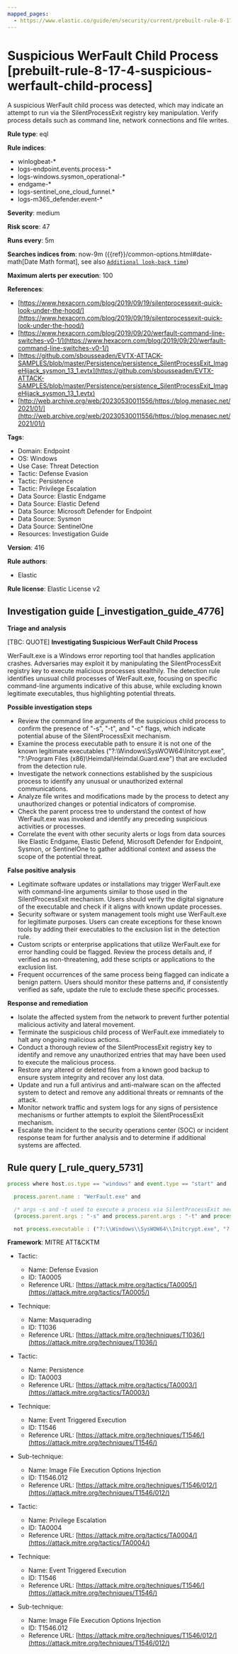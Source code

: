 ```yaml
---
mapped_pages:
  - https://www.elastic.co/guide/en/security/current/prebuilt-rule-8-17-4-suspicious-werfault-child-process.html
---
```


# Suspicious WerFault Child Process [prebuilt-rule-8-17-4-suspicious-werfault-child-process]

A suspicious WerFault child process was detected, which may indicate an attempt to run via the SilentProcessExit registry key manipulation. Verify process details such as command line, network connections and file writes.

**Rule type**: eql

**Rule indices**:

* winlogbeat-*
* logs-endpoint.events.process-*
* logs-windows.sysmon_operational-*
* endgame-*
* logs-sentinel_one_cloud_funnel.*
* logs-m365_defender.event-*

**Severity**: medium

**Risk score**: 47

**Runs every**: 5m

**Searches indices from**: now-9m ({{ref}}/common-options.html#date-math[Date Math format], see also [`Additional look-back time`](docs-content://solutions/security/detect-and-alert/create-detection-rule.md#rule-schedule))

**Maximum alerts per execution**: 100

**References**:

* [https://www.hexacorn.com/blog/2019/09/19/silentprocessexit-quick-look-under-the-hood/](https://www.hexacorn.com/blog/2019/09/19/silentprocessexit-quick-look-under-the-hood/)
* [https://www.hexacorn.com/blog/2019/09/20/werfault-command-line-switches-v0-1/](https://www.hexacorn.com/blog/2019/09/20/werfault-command-line-switches-v0-1/)
* [https://github.com/sbousseaden/EVTX-ATTACK-SAMPLES/blob/master/Persistence/persistence_SilentProcessExit_ImageHijack_sysmon_13_1.evtx](https://github.com/sbousseaden/EVTX-ATTACK-SAMPLES/blob/master/Persistence/persistence_SilentProcessExit_ImageHijack_sysmon_13_1.evtx)
* [http://web.archive.org/web/20230530011556/https://blog.menasec.net/2021/01/](http://web.archive.org/web/20230530011556/https://blog.menasec.net/2021/01/)

**Tags**:

* Domain: Endpoint
* OS: Windows
* Use Case: Threat Detection
* Tactic: Defense Evasion
* Tactic: Persistence
* Tactic: Privilege Escalation
* Data Source: Elastic Endgame
* Data Source: Elastic Defend
* Data Source: Microsoft Defender for Endpoint
* Data Source: Sysmon
* Data Source: SentinelOne
* Resources: Investigation Guide

**Version**: 416

**Rule authors**:

* Elastic

**Rule license**: Elastic License v2

## Investigation guide [_investigation_guide_4776]

**Triage and analysis**

[TBC: QUOTE]
**Investigating Suspicious WerFault Child Process**

WerFault.exe is a Windows error reporting tool that handles application crashes. Adversaries may exploit it by manipulating the SilentProcessExit registry key to execute malicious processes stealthily. The detection rule identifies unusual child processes of WerFault.exe, focusing on specific command-line arguments indicative of this abuse, while excluding known legitimate executables, thus highlighting potential threats.

**Possible investigation steps**

* Review the command line arguments of the suspicious child process to confirm the presence of "-s", "-t", and "-c" flags, which indicate potential abuse of the SilentProcessExit mechanism.
* Examine the process executable path to ensure it is not one of the known legitimate executables ("?:\Windows\SysWOW64\Initcrypt.exe", "?:\Program Files (x86)\Heimdal\Heimdal.Guard.exe") that are excluded from the detection rule.
* Investigate the network connections established by the suspicious process to identify any unusual or unauthorized external communications.
* Analyze file writes and modifications made by the process to detect any unauthorized changes or potential indicators of compromise.
* Check the parent process tree to understand the context of how WerFault.exe was invoked and identify any preceding suspicious activities or processes.
* Correlate the event with other security alerts or logs from data sources like Elastic Endgame, Elastic Defend, Microsoft Defender for Endpoint, Sysmon, or SentinelOne to gather additional context and assess the scope of the potential threat.

**False positive analysis**

* Legitimate software updates or installations may trigger WerFault.exe with command-line arguments similar to those used in the SilentProcessExit mechanism. Users should verify the digital signature of the executable and check if it aligns with known update processes.
* Security software or system management tools might use WerFault.exe for legitimate purposes. Users can create exceptions for these known tools by adding their executables to the exclusion list in the detection rule.
* Custom scripts or enterprise applications that utilize WerFault.exe for error handling could be flagged. Review the process details and, if verified as non-threatening, add these scripts or applications to the exclusion list.
* Frequent occurrences of the same process being flagged can indicate a benign pattern. Users should monitor these patterns and, if consistently verified as safe, update the rule to exclude these specific processes.

**Response and remediation**

* Isolate the affected system from the network to prevent further potential malicious activity and lateral movement.
* Terminate the suspicious child process of WerFault.exe immediately to halt any ongoing malicious actions.
* Conduct a thorough review of the SilentProcessExit registry key to identify and remove any unauthorized entries that may have been used to execute the malicious process.
* Restore any altered or deleted files from a known good backup to ensure system integrity and recover any lost data.
* Update and run a full antivirus and anti-malware scan on the affected system to detect and remove any additional threats or remnants of the attack.
* Monitor network traffic and system logs for any signs of persistence mechanisms or further attempts to exploit the SilentProcessExit mechanism.
* Escalate the incident to the security operations center (SOC) or incident response team for further analysis and to determine if additional systems are affected.


## Rule query [_rule_query_5731]

```js
process where host.os.type == "windows" and event.type == "start" and

  process.parent.name : "WerFault.exe" and

  /* args -s and -t used to execute a process via SilentProcessExit mechanism */
  (process.parent.args : "-s" and process.parent.args : "-t" and process.parent.args : "-c") and

  not process.executable : ("?:\\Windows\\SysWOW64\\Initcrypt.exe", "?:\\Program Files (x86)\\Heimdal\\Heimdal.Guard.exe")
```

**Framework**: MITRE ATT&CKTM

* Tactic:

    * Name: Defense Evasion
    * ID: TA0005
    * Reference URL: [https://attack.mitre.org/tactics/TA0005/](https://attack.mitre.org/tactics/TA0005/)

* Technique:

    * Name: Masquerading
    * ID: T1036
    * Reference URL: [https://attack.mitre.org/techniques/T1036/](https://attack.mitre.org/techniques/T1036/)

* Tactic:

    * Name: Persistence
    * ID: TA0003
    * Reference URL: [https://attack.mitre.org/tactics/TA0003/](https://attack.mitre.org/tactics/TA0003/)

* Technique:

    * Name: Event Triggered Execution
    * ID: T1546
    * Reference URL: [https://attack.mitre.org/techniques/T1546/](https://attack.mitre.org/techniques/T1546/)

* Sub-technique:

    * Name: Image File Execution Options Injection
    * ID: T1546.012
    * Reference URL: [https://attack.mitre.org/techniques/T1546/012/](https://attack.mitre.org/techniques/T1546/012/)

* Tactic:

    * Name: Privilege Escalation
    * ID: TA0004
    * Reference URL: [https://attack.mitre.org/tactics/TA0004/](https://attack.mitre.org/tactics/TA0004/)

* Technique:

    * Name: Event Triggered Execution
    * ID: T1546
    * Reference URL: [https://attack.mitre.org/techniques/T1546/](https://attack.mitre.org/techniques/T1546/)

* Sub-technique:

    * Name: Image File Execution Options Injection
    * ID: T1546.012
    * Reference URL: [https://attack.mitre.org/techniques/T1546/012/](https://attack.mitre.org/techniques/T1546/012/)




